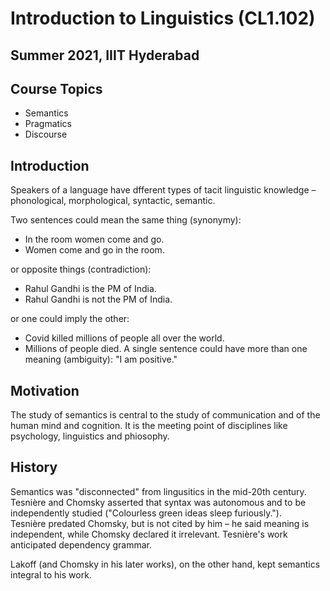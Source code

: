 # Introduction to Linguistics (CL1.102)
## Summer 2021, IIIT Hyderabad

## Course Topics
* Semantics
* Pragmatics
* Discourse

## Introduction
Speakers of a language have dfferent types of tacit linguistic knowledge – phonological, morphological, syntactic, semantic.  

Two sentences could mean the same thing (synonymy):  

* In the room women come and go.
* Women come and go in the room.

or opposite things (contradiction):  

* Rahul Gandhi is the PM of India.
* Rahul Gandhi is not the PM of India.

or one could imply the other:  

* Covid killed millions of people all over the world.
* Millions of people died.
A single sentence could have more than one meaning (ambiguity): "I am positive."  

## Motivation
The study of semantics is central to the study of communication and of the human mind and cognition. It is the meeting point of disciplines like psychology, linguistics and phiosophy.

## History
Semantics was "disconnected" from lingusitics in the mid-20th century.  
Tesnière and Chomsky asserted that syntax was autonomous and to be independently studied ("Colourless green ideas sleep furiously.").  
Tesnière predated Chomsky, but is not cited by him – he said meaning is independent, while Chomsky declared it irrelevant. Tesnière's work anticipated dependency grammar.  

Lakoff (and Chomsky in his later works), on the other hand, kept semantics integral to his work.
